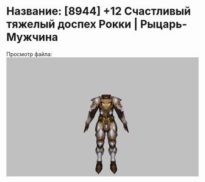 # Название: [8944] +12 Счастливый тяжелый доспех Рокки | Рыцарь-Мужчина

Просмотр файла:
![p000032.png](p000032.png)